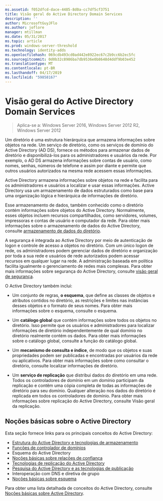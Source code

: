 ```yaml
---
ms.assetid: f052dfcd-dace-4485-8d0a-cc7df5cf3751
title: Visão geral do Active Directory Domain Services
description: ''
author: MicrosoftGuyJFlo
ms.author: joflore
manager: mtillman
ms.date: 05/31/2017
ms.topic: article
ms.prod: windows-server-threshold
ms.technology: identity-adds
ms.openlocfilehash: 069cdb493cd0ad442e8922ec67c2b9cc6b2ec5fc
ms.sourcegitcommit: 0d0b32c8986ba7db9536e0b8648d4ddf9b03e452
ms.translationtype: MT
ms.contentlocale: pt-BR
ms.lasthandoff: 04/17/2019
ms.locfileid: "59858167"
---
```

# <a name="active-directory-domain-services-overview"></a>Visão geral do Active Directory Domain Services

>Aplica-se a: Windows Server 2016, Windows Server 2012 R2, Windows Server 2012


Um diretório é uma estrutura hierárquica que armazena informações sobre objetos na rede. Um serviço de diretório, como os serviços de domínio do Active Directory (AD DS), fornece os métodos para armazenar dados de diretório e disponibilizá-los para os administradores e usuários da rede. Por exemplo, o AD DS armazena informações sobre contas de usuário, como nomes, senhas, números de telefone e assim por diante e permite que outros usuários autorizados na mesma rede acessem essas informações.

Active Directory armazena informações sobre objetos na rede e facilita para os administradores e usuários a localizar e usar essas informações. Active Directory usa um armazenamento de dados estruturados como base para uma organização lógica e hierárquica de informações de diretório.

Esse armazenamento de dados, também conhecido como o diretório contém informações sobre objetos do Active Directory. Normalmente, esses objetos incluem recursos compartilhados, como servidores, volumes, impressoras e contas de usuário e computador da rede. Para obter mais informações sobre o armazenamento de dados do Active Directory, consulte [armazenamento de dados do diretório](https://technet.microsoft.com/library/cc736627(v=ws.10).aspx).

A segurança é integrada ao Active Directory por meio de autenticação de logon e controle de acesso a objetos no diretório. Com um único logon de rede, os administradores podem gerenciar dados de diretório e organização por toda a sua rede e usuários de rede autorizados podem acessar recursos em qualquer lugar na rede. A administração baseada em política facilita igualmente o gerenciamento de redes mais complexas. Para obter mais informações sobre segurança do Active Directory, consulte [visão geral de segurança](../../plan/security-best-practices/best-practices-for-securing-active-directory.md).

O Active Directory também inclui:
* Um conjunto de regras, **o esquema**, que define as classes de objetos e atributos contidos no diretório, as restrições e limites nas instâncias desses objetos e o formato de seus nomes. Para obter mais informações sobre o esquema, consulte o esquema.


* Um **catálogo global** que contém informações sobre todos os objetos no diretório. Isso permite que os usuários e administradores para localizar informações de diretório independentemente de qual domínio no diretório realmente contém os dados. Para obter mais informações sobre o catálogo global, consulte a função do catálogo global.


* Um **mecanismo de consulta e índice**, de modo que os objetos e suas propriedades podem ser publicadas e encontradas por usuários da rede ou aplicativos. Para obter mais informações sobre como consultar o diretório, consulte localizar informações de diretório.


* Um **serviço de replicação** que distribui dados do diretório em uma rede. Todos os controladores de domínio em um domínio participam da replicação e contêm uma cópia completa de todas as informações de diretório para seu domínio. Qualquer alteração nos dados do diretório é replicada em todos os controladores de domínio. Para obter mais informações sobre replicação do Active Directory, consulte Visão geral da replicação.

## <a name="understanding-active-directory"></a>Noções básicas sobre o Active Directory
 Esta seção fornece links para os principais conceitos do Active Directory:
 
* [Estrutura do Active Directory e tecnologias de armazenamento](https://technet.microsoft.com/library/cc759186(v=ws.10).aspx)
* [Funções de controlador de domínios](https://technet.microsoft.com/library/cc786438(v=ws.10).aspx) 
* Esquema do Active Directory 
* [Noções básicas sobre relações de confiança](https://technet.microsoft.com/library/cc771294(v=ws.10).aspx) 
* [Tecnologias de replicação do Active Directory](https://technet.microsoft.com/library/cc786438(v=ws.10).aspx) 
* [Pesquisa do Active Directory e as tecnologias de publicação](https://technet.microsoft.com/library/cc775686(v=ws.10).aspx) 
* Interoperação com DNS e diretiva de grupo 
* [Noções básicas sobre esquema](https://technet.microsoft.com/library/cc759402(v=ws.10).aspx) 

Para obter uma lista detalhada de conceitos do Active Directory, consulte [Noções básicas sobre Active Directory](https://technet.microsoft.com/library/cc781408(v=ws.10).aspx). 


